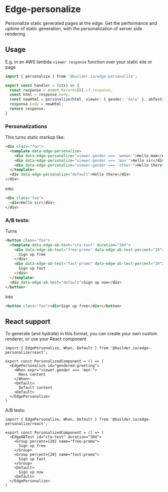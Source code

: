 # Edge-personalize

Personalize static generated pages at the edge. Get the performance and uptime of static
generation, with the personalization of server side rendering

## Usage

E.g. in an AWS lambda `viewer response` function over your static site or page

```ts
import { personalize } from '@builder.io/edge-personalize';

export const handler = (ctx) => {
  const response = event.Records[0].cf.response;
  const html = response.body;
  const newHtml = personalize(html, viewer: { gender: 'male' }, abTests: { 'cta-test': 'free-promo' });
  response.body = newHtml;
  return response;
}
```

### Personalizations

This turns static markup like:

```html
<div class="foo">
  <template data-edge-personalize>
    <div data-edge-personalize="viewer.gender === 'woman'">Hello mam</div>
    <div data-edge-personalize="viewer.gender === 'man'">Hello sir</div>
    <div data-edge-personalize="viewer.gender === 'other'">Hello there</div>
  </template>
  <div data-edge-personalize="default">Hello there</div>
</div>
```

into:

```html
<div class="foo">
  <div>Hello sir</div>
</div>
```

### A/B tests:

Turns

```html
<button class="foo">
  <template data-edge-ab-test="cta-test" duration="30d">
    <div data-edge-ab-test="free-promo" data-edge-ab-test-percent="20">
      Sign up free
    </div>
    <div data-edge-ab-test="fast-promo" data-edge-ab-test-percent="20">
      Sign up fast
    </div>
  </template>
  <div data-edge-ab-test="default">Sign up now</div>
</button>
```

Into

```html
<button class="foo"><div>Sign up free</div></button>
```

## React support

To generate (and hydrate) in this format, you can create your own custom renderer, or use your React component

```tsx
import { EdgePersonalize, When, Default } from '@builder.io/edge-personalize/react';

export const PersonalizedComponent = () => (
  <EdgePersonalize id="gendered-greeting">
    <When expr="viewer.gender === 'men'">
      Mens content
    </When>
    <Default>
      Default content
    <Default>
  </EdgePersonalize>
)
```

A/B tests:

```tsx
import { EdgePersonalize, When, Default } from '@builder.io/edge-personalize/react';

export const PersonalizedComponent = () => (
  <EdgeABTest id="cta-test" duration="30d">
    <Group percent={20} name="free-promo">
      Sign up free
    </Group>
    <Group percent={20} name="fast-promo">
      Sign up fast
    </Group>
    <Default>
      Sign up now
    <Default>
  </EdgePersonalize>
)
```
